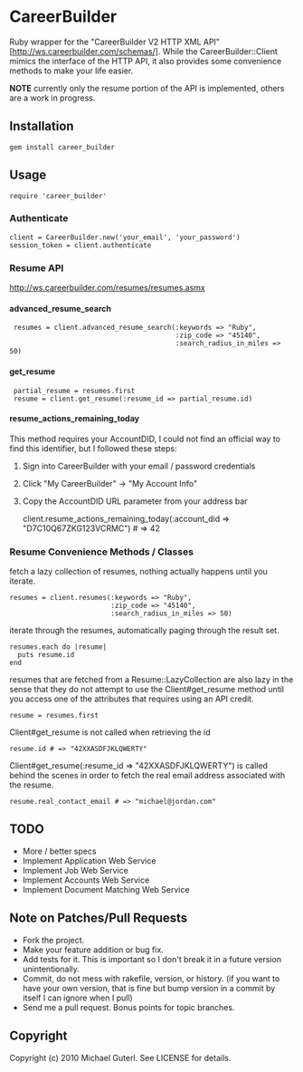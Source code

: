 # CareerBuilder

Ruby wrapper for the "CareerBuilder V2 HTTP XML API"[http://ws.careerbuilder.com/schemas/].  While the CareerBuilder::Client mimics the interface of the HTTP API, it also provides some convenience methods to make your life easier.

**NOTE** currently only the resume portion of the API is implemented, others are a work in progress.

## Installation

    gem install career_builder

## Usage

    require 'career_builder'

### Authenticate

    client = CareerBuilder.new('your_email', 'your_password')
    session_token = client.authenticate

### Resume API

http://ws.careerbuilder.com/resumes/resumes.asmx

#### advanced_resume_search

     resumes = client.advanced_resume_search(:keywords => "Ruby",
                                             :zip_code => "45140",
                                             :search_radius_in_miles => 50)

#### get_resume

     partial_resume = resumes.first
     resume = client.get_resume(:resume_id => partial_resume.id)

#### resume_actions_remaining_today

This method requires your AccountDID, I could not find an official way to find this identifier, but I followed these steps:

1. Sign into CareerBuilder with your email / password credentials
2. Click "My CareerBuilder" -> "My Account Info"
3. Copy the AccountDID URL parameter from your address bar

    client.resume_actions_remaining_today(:account_did => "D7C10Q67ZKG123VCRMC") # => 42

### Resume Convenience Methods / Classes

fetch a lazy collection of resumes, nothing actually happens until you iterate.

    resumes = client.resumes(:keywords => "Ruby",
                             :zip_code => "45140",
                             :search_radius_in_miles => 50)

iterate through the resumes, automatically paging through the result set.

    resumes.each do |resume|
      puts resume.id
    end

resumes that are fetched from a Resume::LazyCollection are also lazy in the sense that they do not attempt to use the Client#get_resume method until you access one of the attributes that requires using an API credit.

    resume = resumes.first

Client#get_resume is not called when retrieving the id

    resume.id # => "42XXASDFJKLQWERTY"

Client#get_resume(:resume_id => "42XXASDFJKLQWERTY") is called behind the scenes in order to fetch the real email address associated with the resume.

    resume.real_contact_email # => "michael@jordan.com"

## TODO

* More / better specs
* Implement Application Web Service
* Implement Job Web Service
* Implement Accounts Web Service
* Implement Document Matching Web Service

## Note on Patches/Pull Requests

* Fork the project.
* Make your feature addition or bug fix.
* Add tests for it. This is important so I don't break it in a
  future version unintentionally.
* Commit, do not mess with rakefile, version, or history.
  (if you want to have your own version, that is fine but bump version in a commit by itself I can ignore when I pull)
* Send me a pull request. Bonus points for topic branches.

## Copyright

Copyright (c) 2010 Michael Guterl. See LICENSE for details.
